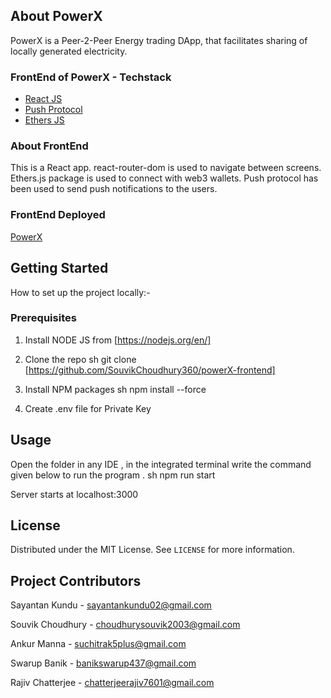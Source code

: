 ## About PowerX

PowerX is a Peer-2-Peer Energy trading DApp, that facilitates sharing of locally generated electricity.

### FrontEnd of PowerX - Techstack

* [React JS](https://reactjs.org/)
* [Push Protocol](https://push.org/)
* [Ethers JS](https://docs.ethers.org/v5/)

### About FrontEnd

This is a React app. react-router-dom is used to navigate between screens. Ethers.js package is used to connect with web3 wallets. Push protocol has been used to send push notifications to the users.

###  FrontEnd Deployed

[PowerX](https://power-x-frontend.vercel.app/)

## Getting Started

How to set up the project locally:-

### Prerequisites

1. Install NODE JS from [https://nodejs.org/en/] 
2. Clone the repo
   sh
   git clone [https://github.com/SouvikChoudhury360/powerX-frontend]
   
3. Install NPM packages
   sh
   npm install --force
   
4. Create .env file for Private Key

## Usage

Open the folder in any IDE , in the integrated terminal write the command given below to run the program . 
sh
   npm run start
   
Server starts at localhost:3000 


## License

Distributed under the MIT License. See `LICENSE` for more information.


## Project Contributors

Sayantan Kundu - sayantankundu02@gmail.com

Souvik Choudhury - choudhurysouvik2003@gmail.com 

Ankur Manna - suchitrak5plus@gmail.com 

Swarup Banik - banikswarup437@gmail.com

Rajiv Chatterjee - chatterjeerajiv7601@gmail.com
